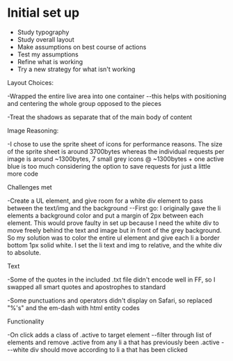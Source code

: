 <h1>Initial set up</h1>

<ul>
	<li>Study typography</li>
	<li>Study overall layout</li>
	<li>Make assumptions on best course of actions</li>
	<li>Test my assumptions</li>
	<li>Refine what is working</li>
	<li>Try a new strategy for what isn't working</li>
</ul>

Layout Choices:

-Wrapped the entire live area into one container
--this helps with positioning and centering the whole group opposed to the pieces

-Treat the shadows as separate that of the main body of content

Image Reasoning:

-I chose to use the sprite sheet of icons for performance reasons. The size of the sprite sheet is around 3700bytes whereas the individual requests per image is around ~1300bytes, 7 small grey icons @ ~1300bytes + one active blue is too much considering the option to save requests for just a little more code

Challenges met

-Create a UL element, and give room for a white div element to pass between the text/img and the background
--First go: I originally gave the li elements a background color and put a margin of 2px between each element. This would prove faulty in set up because I need the white div to move freely behind the text and image but in front of the grey background. So my solution was to color the entire ul element and give each li a border bottom 1px solid white. I set the li text and img to relative, and the white div to absolute. 

Text 

-Some of the quotes in the included .txt file didn't encode well in FF, so I swapped all smart quotes and apostrophes to standard

-Some punctuations and operators didn't display on Safari, so replaced "%'s" and the em-dash with html entity codes

Functionality

-On click adds a class of .active to target element
--filter through list of elements and remove .active from any li a that has previously been .active
---white div should move according to li a that has been clicked